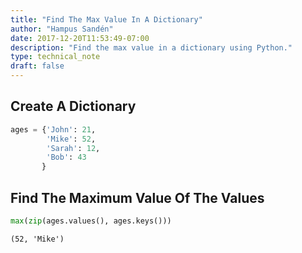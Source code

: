 ```yaml
---
title: "Find The Max Value In A Dictionary"
author: "Hampus Sandén"
date: 2017-12-20T11:53:49-07:00
description: "Find the max value in a dictionary using Python."
type: technical_note
draft: false
---
```

## Create A Dictionary


```python
ages = {'John': 21,
        'Mike': 52,
        'Sarah': 12,
        'Bob': 43
       }
```

## Find The Maximum Value Of The Values


```python
max(zip(ages.values(), ages.keys()))
```




    (52, 'Mike')


